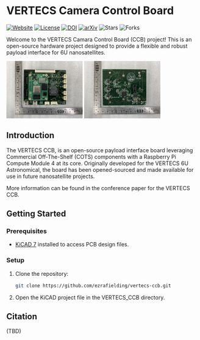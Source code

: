 # VERTECS Camera Control Board

[![Website](https://img.shields.io/website?down_message=unavailable&up_color=blue&up_message=VERTECS%20Project&url=https%3A%2F%2Fwww.vertecs-project.com)](https://www.vertecs-project.com)
[![License](https://img.shields.io/github/license/ezrafielding/vertecs-ccb)](https://github.com/ezrafielding/vertecs-ccb/blob/main/LICENSE)
[![DOI](https://img.shields.io/badge/DOI-coming.soon-blue)](#)
[![arXiv](https://img.shields.io/badge/arXiv-coming.soon-b31b1b.svg)](#)
![Stars](https://img.shields.io/github/stars/ezrafielding/vertecs-ccb)
![Forks](https://img.shields.io/github/forks/ezrafielding/vertecs-ccb)

Welcome to the VERTECS Camara Control Board (CCB) project! This is an open-source hardware project designed to provide a flexible and robust payload interface for 6U nanosatellites.

<img src="https://github.com/ezrafielding/vertecs-ccb/blob/main/docs/images/CCB_front.jpg" alt="CCB Front" width="200"/>
<img src="https://github.com/ezrafielding/vertecs-ccb/blob/main/docs/images/CCB_back.jpg" alt="CCB Back" width="200"/>

## Introduction
The VERTECS CCB, is an open-source payload interface board leveraging Commercial Off-The-Shelf (COTS) components with a Raspberry Pi Compute Module 4 at its core. Originally developed for the VERTECS 6U Astronomical, the board has been opened-sourced and made available for use in future nanosatellite projects.

More information can be found in the conference paper for the VERTECS CCB.

## Getting Started
### Prerequisites
- [KiCAD 7](https://www.kicad.org/) installed to access PCB design files.

### Setup
1. Clone the repository:
   ```bash
   git clone https://github.com/ezrafielding/vertecs-ccb.git
   ```
2. Open the KiCAD project file in the VERTECS_CCB directory.

## Citation
(TBD)